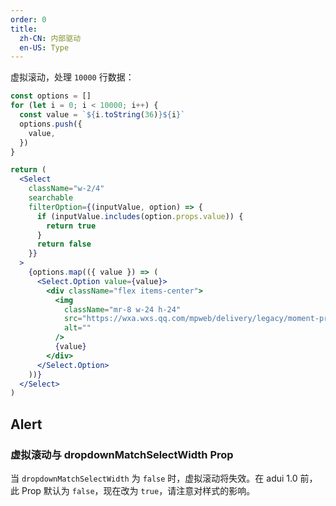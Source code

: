 ```yaml
---
order: 0
title:
  zh-CN: 内部驱动
  en-US: Type
---
```


虚拟滚动，处理 `10000` 行数据：

```jsx
const options = []
for (let i = 0; i < 10000; i++) {
  const value = `${i.toString(36)}${i}`
  options.push({
    value,
  })
}

return (
  <Select
    className="w-2/4"
    searchable
    filterOption={(inputValue, option) => {
      if (inputValue.includes(option.props.value)) {
        return true
      }
      return false
    }}
  >
    {options.map(({ value }) => (
      <Select.Option value={value}>
        <div className="flex items-center">
          <img
            className="mr-8 w-24 h-24"
            src="https://wxa.wxs.qq.com/mpweb/delivery/legacy/moment-preview/placeholder/vid.png"
            alt=""
          />
          {value}
        </div>
      </Select.Option>
    ))}
  </Select>
)
```

## Alert

### 虚拟滚动与 dropdownMatchSelectWidth Prop

当 `dropdownMatchSelectWidth` 为 `false` 时，虚拟滚动将失效。在 adui 1.0 前，此 Prop 默认为 `false`，现在改为 `true`，请注意对样式的影响。

